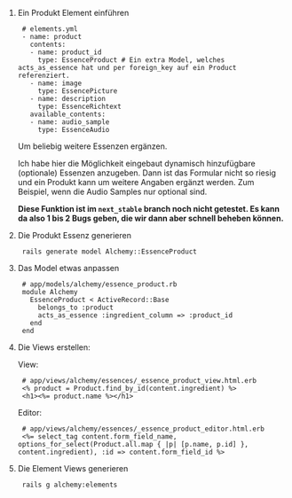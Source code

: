 1. Ein Produkt Element einführen

		# elements.yml
		- name: product
		  contents:
		  - name: product_id
		    type: EssenceProduct # Ein extra Model, welches acts_as_essence hat und per foreign_key auf ein Product referenziert.
		  - name: image
		    type: EssencePicture
		  - name: description
		    type: EssenceRichtext
		  available_contents:
		  - name: audio_sample
		    type: EssenceAudio

	Um beliebig weitere Essenzen ergänzen.

	Ich habe hier die Möglichkeit eingebaut dynamisch hinzufügbare (optionale) Essenzen anzugeben. 
	Dann ist das Formular nicht so riesig und ein Produkt kann um weitere Angaben ergänzt werden. 
	Zum Beispiel, wenn die Audio Samples nur optional sind.
	
	**Diese Funktion ist im `next_stable` branch noch nicht getestet. Es kann da also 1 bis 2 Bugs geben, die wir dann aber schnell beheben können.**

2. Die Produkt Essenz generieren

		rails generate model Alchemy::EssenceProduct

3. Das Model etwas anpassen

		# app/models/alchemy/essence_product.rb
		module Alchemy
		  EssenceProduct < ActiveRecord::Base
		    belongs_to :product
		    acts_as_essence :ingredient_column => :product_id
		  end
		end

4. Die Views erstellen:
	
	View:
	
		# app/views/alchemy/essences/_essence_product_view.html.erb
		<% product = Product.find_by_id(content.ingredient) %>
		<h1><%= product.name %></h1>

	Editor:

		# app/views/alchemy/essences/_essence_product_editor.html.erb
		<%= select_tag content.form_field_name, options_for_select(Product.all.map { |p| [p.name, p.id] }, content.ingredient), :id => content.form_field_id %>
	

5. Die Element Views generieren

		rails g alchemy:elements
